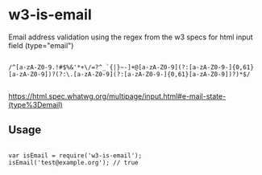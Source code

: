 # w3-is-email

Email address validation using the regex from the w3 specs for html input field (type="email")


```JS

/^[a-zA-Z0-9.!#$%&'*+\/=?^_`{|}~-]+@[a-zA-Z0-9](?:[a-zA-Z0-9-]{0,61}[a-zA-Z0-9])?(?:\.[a-zA-Z0-9](?:[a-zA-Z0-9-]{0,61}[a-zA-Z0-9])?)*$/


```

https://html.spec.whatwg.org/multipage/input.html#e-mail-state-(type%3Demail)


## Usage

```JS

var isEmail = require('w3-is-email');
isEmail('test@example.org'); // true

```

